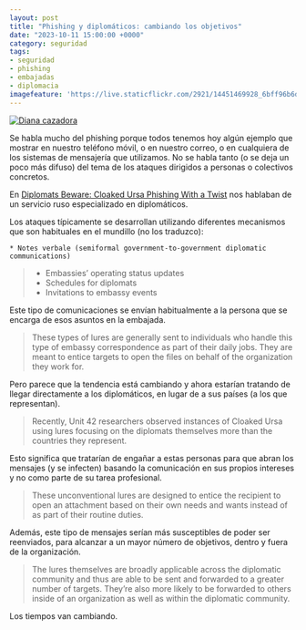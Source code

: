 ```yaml
---
layout: post
title: "Phishing y diplomáticos: cambiando los objetivos"
date: "2023-10-11 15:00:00 +0000"
category: seguridad
tags:
- seguridad
- phishing
- embajadas
- diplomacia
imagefeature: 'https://live.staticflickr.com/2921/14451469928_6bff96b6d4.jpg'
---
```

<a href="https://www.flickr.com/photos/fernand0/14451469928/" title="Diana cazadora "><img src="https://live.staticflickr.com/2921/14451469928_6bff96b6d4.jpg" alt="Diana cazadora " class="img-responsive img-centered"></a>

Se habla mucho del phishing porque todos tenemos hoy algún ejemplo que mostrar en nuestro teléfono móvil, o en nuestro correo, o en cualquiera de los sistemas de mensajería que utilizamos.
No se habla tanto (o se deja un poco más difuso) del tema de los ataques dirigidos a personas o colectivos concretos.

En [Diplomats Beware: Cloaked Ursa Phishing With a Twist](https://unit42.paloaltonetworks.com/cloaked-ursa-phishing/) nos hablaban de un servicio ruso especializado en diplomáticos.

Los ataques típicamente se desarrollan utilizando diferentes mecanismos que son habituales en el mundillo (no los traduzco):

> 
    * Notes verbale (semiformal government-to-government diplomatic communications)
>   * Embassies’ operating status updates
>   * Schedules for diplomats
>   * Invitations to embassy events

Este tipo de comunicaciones se envían habitualmente a la persona que se encarga de esos asuntos en la embajada.

> These types of lures are generally sent to individuals who handle this type of embassy correspondence as part of their daily jobs. They are meant to entice targets to open the files on behalf of the organization they work for.

Pero parece que la tendencia está cambiando y ahora estarían tratando de llegar directamente a los diplomáticos, en lugar de a sus países (a los que representan).

> Recently, Unit 42 researchers observed instances of Cloaked Ursa using lures focusing on the diplomats themselves more than the countries they represent.

Esto significa que tratarían de engañar a estas personas para que abran los mensajes (y se infecten) basando la comunicación en sus propios intereses y no como parte de su tarea profesional.

> These unconventional lures are designed to entice the recipient to open an attachment based on their own needs and wants instead of as part of their routine duties.

Además, este tipo de mensajes serían más susceptibles de poder ser reenviados, para alcanzar a un mayor número de objetivos, dentro y fuera de la organización.

> The lures themselves are broadly applicable across the diplomatic community and thus are able to be sent and forwarded to a greater number of targets. They’re also more likely to be forwarded to others inside of an organization as well as within the diplomatic community.

Los tiempos van cambiando.
